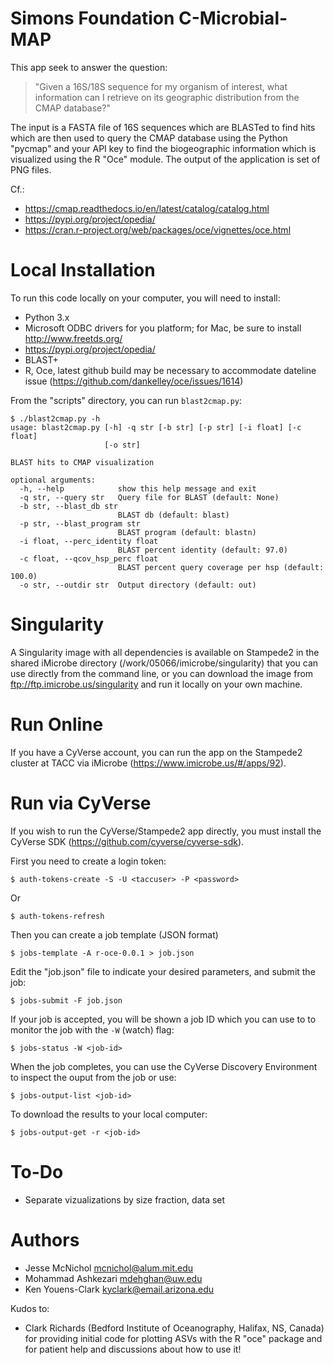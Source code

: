 # Simons Foundation C-Microbial-MAP

This app seek to answer the question:

> "Given a 16S/18S sequence for my organism of interest, what information can I retrieve on its geographic distribution from the CMAP database?"

The input is a FASTA file of 16S sequences which are BLASTed to find hits which are then used to query the CMAP database using the Python "pycmap" and your API key to find the biogeographic information which is visualized using the R "Oce" module. The output of the application is set of PNG files.

Cf.:

* https://cmap.readthedocs.io/en/latest/catalog/catalog.html
* https://pypi.org/project/opedia/
* https://cran.r-project.org/web/packages/oce/vignettes/oce.html

# Local Installation

To run this code locally on your computer, you will need to install:

* Python 3.x
* Microsoft ODBC drivers for you platform; for Mac, be sure to install http://www.freetds.org/
* https://pypi.org/project/opedia/
* BLAST+
* R, Oce, latest github build may be necessary to accommodate dateline issue (https://github.com/dankelley/oce/issues/1614)

From the "scripts" directory, you can run `blast2cmap.py`:

````
$ ./blast2cmap.py -h
usage: blast2cmap.py [-h] -q str [-b str] [-p str] [-i float] [-c float]
                     [-o str]

BLAST hits to CMAP visualization

optional arguments:
  -h, --help            show this help message and exit
  -q str, --query str   Query file for BLAST (default: None)
  -b str, --blast_db str
                        BLAST db (default: blast)
  -p str, --blast_program str
                        BLAST program (default: blastn)
  -i float, --perc_identity float
                        BLAST percent identity (default: 97.0)
  -c float, --qcov_hsp_perc float
                        BLAST percent query coverage per hsp (default: 100.0)
  -o str, --outdir str  Output directory (default: out)
````

# Singularity

A Singularity image with all dependencies is available on Stampede2 in the shared iMicrobe directory (/work/05066/imicrobe/singularity) that you can use directly from the command line, or you can download the image from ftp://ftp.imicrobe.us/singularity and run it locally on your own machine.

# Run Online

If you have a CyVerse account, you can run the app on the Stampede2 cluster at TACC via iMicrobe (https://www.imicrobe.us/#/apps/92).

# Run via CyVerse

If you wish to run the CyVerse/Stampede2 app directly, you must install the CyVerse SDK (https://github.com/cyverse/cyverse-sdk). 

First you need to create a login token:

````
$ auth-tokens-create -S -U <taccuser> -P <password>
````

Or 

````
$ auth-tokens-refresh
````

Then you can create a job template (JSON format)

````
$ jobs-template -A r-oce-0.0.1 > job.json
````

Edit the "job.json" file to indicate your desired parameters, and submit the job:

````
$ jobs-submit -F job.json
````

If your job is accepted, you will be shown a job ID which you can use to to monitor the job with the `-W` (watch) flag:

````
$ jobs-status -W <job-id>
````

When the job completes, you can use the CyVerse Discovery Environment to inspect the ouput from the job or use:

````
$ jobs-output-list <job-id>
````

To download the results to your local computer:

````
$ jobs-output-get -r <job-id>
````

# To-Do

* Separate vizualizations by size fraction, data set

# Authors

* Jesse McNichol <mcnichol@alum.mit.edu>
* Mohammad Ashkezari <mdehghan@uw.edu> 
* Ken Youens-Clark <kyclark@email.arizona.edu>

Kudos to:
* Clark Richards (Bedford Institute of Oceanography, Halifax, NS, Canada) for providing initial code for plotting ASVs with the R "oce" package and for patient help and discussions about how to use it!
